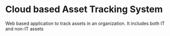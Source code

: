 # Cloud based Asset Tracking System

Web based application to track assets in an organization. It includes both IT and non-IT assets
